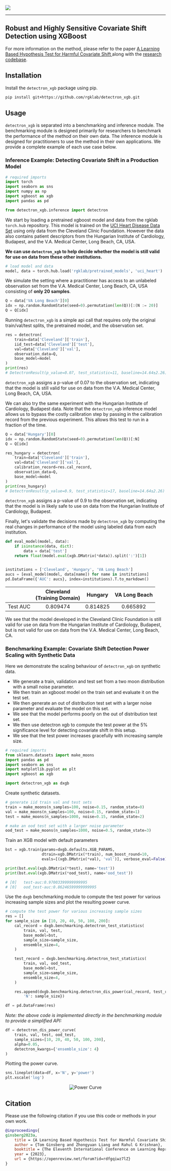 ![](media/logo.png)
___
Robust and Highly Sensitive Covariate Shift Detection using XGBoost
---
For more information on the method, please refer to the
paper [A Learning Based Hypothesis Test for Harmful Covariate Shift
](https://arxiv.org/abs/2212.02742)
along with the [research codebase](https://github.com/rgklab/detectron).

## Installation

Install the `detectron_xgb` package using pip.

```bash
pip install git+https://github.com/rgklab/detectron_xgb.git
```

## Usage

`detectron_xgb` is separated into a benchmarking and inference module.
The benchmarking module is designed primarily for researchers to benchmark the performance of the method on their own
data.
The inference module is designed for practitioners to use the method in their own applications.
We provide a complete example of each use case below.

### Inference Example: Detecting Covariate Shift in a Production Model

```python
# required imports
import torch
import seaborn as sns
import numpy as np
import xgboost as xgb
import pandas as pd

from detectron_xgb.inference import detectron
```

We start by loading a pretrained xgboost model and data from the rgklab `torch.hub` repository.
This model is trained on the [UCI Heart Disease Data Set](https://archive.ics.uci.edu/ml/datasets/heart+disease) using
only data from the Cleveland Clinic Foundation. However the data also contains patient descriptors from the Hungarian
Institute of Cardiology, Budapest, and the V.A. Medical Center, Long Beach, CA, USA.

**We can use `detectron_xgb` to help decide whether the model is still valid for use on data from these other
institutions.**

```python
# load model and data
model, data = torch.hub.load('rgklab/pretrained_models', 'uci_heart')
```

We simulate the setting where a practitioner has access to an unlabeled observation set from the V.A. Medical Center,
Long Beach, CA, USA consisting of **only 20 samples**.

```python
Q = data['VA Long Beach'][0]
idx = np.random.RandomState(seed=0).permutation(len(Q))[:(N := 20)]
Q = Q[idx]
```

Running `detectron_xgb` is a simple api call that requires only the original train/val/test splits, the pretrained
model, and the observation set.

```python
res = detectron(
    train=data['Cleveland']['train'],
    iid_test=data['Cleveland']['test'],
    val=data['Cleveland']['val'],
    observation_data=Q,
    base_model=model
)
print(res)
# DetectronResult(p_value=0.07, test_statistic=11, baseline=14.64±2.26)
```

`detectron_xgb` assigns a p-value of 0.07 to the observation set, indicating that the model is still valid for use on
data from the V.A. Medical Center, Long Beach, CA, USA.

We can also try the same experiment with the Hungarian Institute of Cardiology, Budapest data.
Note that the `detectron_xgb` inference model allows us to bypass the costly calibration step by passing in the
calibration record from the previous experiment. This allows this test to run in a fraction of the time.

```python
Q = data['Hungary'][0]
idx = np.random.RandomState(seed=0).permutation(len(Q))[:N]
Q = Q[idx]

res_hungary = detectron(
    train=data['Cleveland']['train'],
    val=data['Cleveland']['val'],
    calibration_record=res.cal_record,
    observation_data=Q,
    base_model=model
)
print(res_hungary)
# DetectronResult(p_value=0.9, test_statistic=17, baseline=14.64±2.26)
```

`detectron_xgb` assigns a p-value of 0.9 to the observation set, indicating that the model is in likely safe to use on
data from the Hungarian Institute of Cardiology, Budapest.

Finally, let's validate the decisions made by `detectron_xgb` by computing the real changes in performance of the
model using labeled data from each institution.

```python
def eval_model(model, data):
    if isinstance(data, dict):
        data = data['test']
    return float(model.eval(xgb.DMatrix(*data)).split(':')[1])


institutions = ['Cleveland', 'Hungary', 'VA Long Beach']
aucs = [eval_model(model, data[name]) for name in institutions]
pd.DataFrame({'AUC': aucs}, index=institutions).T.to_markdown()
```

|          | Cleveland <br/>(Training Domain) | Hungary  | VA Long Beach |
|:---------|:--------------------------------:|:--------:|:-------------:|
| Test AUC |             0.809474             | 0.814825 |   0.665892    |

We see that the model developed in the Cleveland Clinic Foundation is still valid for use on data from the Hungarian
Institute of Cardiology, Budapest, but is not valid for use on data from the V.A. Medical Center, Long Beach, CA.

### Benchmarking Example: Covariate Shift Detection Power Scaling with Synthetic Data

Here we demonstrate the scaling behaviour of `detectron_xgb` on synthetic data.

* We generate a train, validation and test set from a two moon distribution with a small noise parameter.
* We then train an xgboost model on the train set and evaluate it on the test set.
* We then generate an out of distribution test set with a larger noise parameter and evaluate the model on this set.
* We see that the model performs poorly on the out of distribution test set.
* We then use detectron xgb to compute the test power at the 5% significance level for detecting covariate shift in this
  setup.
* We see that the test power increases gracefully with increasing sample size.

```python
# required imports
from sklearn.datasets import make_moons
import pandas as pd
import seaborn as sns
import matplotlib.pyplot as plt
import xgboost as xgb

import detectron_xgb as dxgb
```

Create synthetic datasets.

```python
# generate iid train val and test sets
train = make_moons(n_samples=100, noise=0.15, random_state=0)
val = make_moons(n_samples=100, noise=0.15, random_state=1)
test = make_moons(n_samples=1000, noise=0.15, random_state=2)

# make an ood test set with a larger noise parameter
ood_test = make_moons(n_samples=1000, noise=0.5, random_state=3)
```

Train an XGB model with default parameters

```python
bst = xgb.train(params=dxgb.defaults.XGB_PARAMS,
                dtrain=xgb.DMatrix(*train), num_boost_round=10,
                evals=[(xgb.DMatrix(*val), 'val')], verbose_eval=False)

print(bst.eval(xgb.DMatrix(*test), name='test'))
print(bst.eval(xgb.DMatrix(*ood_test), name='ood_test'))

# [0]	test-auc:0.97003399999999995
# [0]	ood_test-auc:0.86246599999999995
```

Use the `dxgb` benchmarking module to compute the test power for various increasing sample sizes and plot the resulting
power curve.

```python
# compute the test power for various increasing sample sizes
res = []
for sample_size in [10, 20, 40, 50, 100, 200]:
    cal_record = dxgb.benchmarking.detectron_test_statistics(
        train, val, test,
        base_model=bst,
        sample_size=sample_size,
        ensemble_size=4,
    )

    test_record = dxgb.benchmarking.detectron_test_statistics(
        train, val, ood_test,
        base_model=bst,
        sample_size=sample_size,
        ensemble_size=4,
    )

    res.append(dxgb.benchmarking.detectron_dis_power(cal_record, test_record, alpha=0.05) | {
        'N': sample_size})

df = pd.DataFrame(res)
```

_Note: the above code is implemented directly in the benchmarking module to provide a simplified API:_

```python
df = detectron_dis_power_curve(
    train, val, test, ood_test,
    sample_sizes=[10, 20, 40, 50, 100, 200],
    alpha=0.05,
    detectron_kwargs={'ensemble_size': 4}
)
```

Plotting the power curve.

```python
sns.lineplot(data=df, x='N', y='power')
plt.xscale('log')
```

<p align="center">
  <img src="media/power_curve.svg" alt="Power Curve"/>
</p>

## Citation

Please use the following citation if you use this code or methods in your own work.

```bibtex
@inproceedings{
ginsberg2023a,
    title = {A Learning Based Hypothesis Test for Harmful Covariate Shift},
    author = {Tom Ginsberg and Zhongyuan Liang and Rahul G Krishnan},
    booktitle = {The Eleventh International Conference on Learning Representations },
    year = {2023},
    url = {https://openreview.net/forum?id=rdfgqiwz7lZ}
}
```